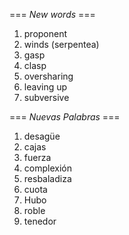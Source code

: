 === *New words* ===

1. proponent
2. winds (serpentea)
3. gasp
4. clasp
5. oversharing
6. leaving up
7. subversive

=== *Nuevas Palabras* ===

1. desagüe
2. cajas
3. fuerza
4. complexión
5. resbaladiza
6. cuota
7. Hubo
8. roble
9. tenedor

